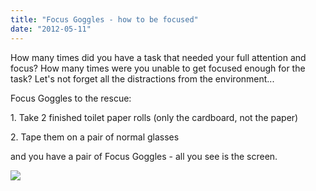 ```yaml
---
title: "Focus Goggles - how to be focused"
date: "2012-05-11"
---
```


How many times did you have a task that needed your full attention and focus? How many times were you unable to get focused enough for the task? Let's not forget all the distractions from the environment...  

  

Focus Goggles to the rescue:

1\. Take 2 finished toilet paper rolls (only the cardboard, not the paper)

2\. Tape them on a pair of normal glasses

and you have a pair of Focus Goggles - all you see is the screen.

  

[![](https://nurnachman.files.wordpress.com/2012/05/5259c-photo4.jpg?w=300)](https://nurnachman.files.wordpress.com/2012/05/5259c-photo4.jpg)
